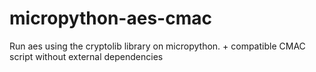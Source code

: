 # micropython-aes-cmac
Run aes using the cryptolib library on micropython. + compatible CMAC script without external dependencies
